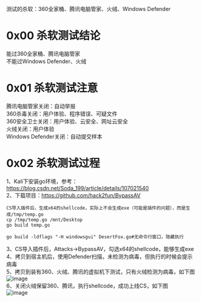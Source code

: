 测试的杀软：360全家桶、腾讯电脑管家、火绒、Windows Defender
# 0x00 杀软测试结论
能过360全家桶、腾讯电脑管家  
不能过Windows Defender、火绒  
# 0x01 杀软测试注意
腾讯电脑管家关闭：自动举报  
360杀毒关闭：用户体验、程序错误、可疑文件  
360安全卫士关闭：用户体验、云安全、网址云安全  
火绒关闭：用户体验  
Windows Defender关闭：自动提交样本  
# 0x02 杀软测试过程
1、Kali下安装go环境，参考：https://blog.csdn.net/Soda_199/article/details/107021540  
2、下载项目：https://github.com/hack2fun/BypassAV  
```
CS导入插件后，生成x64的shellcode，实际上不会生成exe（可能是插件的问题），而是生成/tmp/temp.go  
cp /tmp/temp.go /mnt/Desktop  
go build temp.go  

go build -ldflags "-H windowsgui" DesertFox.go#无命令行窗口，隐藏执行
```
3、CS导入插件后，Attacks->BypassAV，勾选x64的shellcode，能够生成exe  
4、拷贝到宿主机后，使用Defender扫描，未检测为病毒，但执行的时候会提示病毒  
5、拷贝到装有360、火绒、腾讯的虚拟机下测试，只有火绒检测为病毒，如下图  
![image](./pic/1.png)  
6、关闭火绒保留360、腾讯，执行shellcode，成功上线CS，如下图  
![image](./pic/2.png)  
